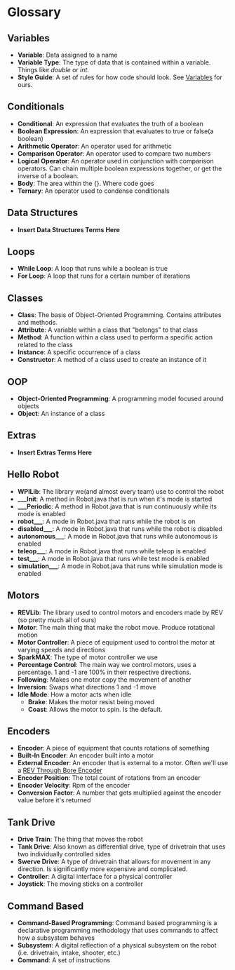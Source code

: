 # Glossary

## Variables
- **Variable**: Data assigned to a name
- **Variable Type**: The type of data that is contained within a variable. Things like *double* or *int*.
- **Style Guide**: A set of rules for how code should look. See [Variables](exersises/Variables.md) for ours.

## Conditionals
- **Conditional**: An expression that evaluates the truth of a boolean
- **Boolean Expression**: An expression that evaluates to true or false(a boolean)
- **Arithmetic Operator**: An operator used for arithmetic
- **Comparison Operator**: An operator used to compare two numbers
- **Logical Operator**: An operator used in conjunction with comparison operators. Can chain multiple boolean expressions together, or get the inverse of a boolean.
- **Body**: The area within the {}. Where code goes
- **Ternary**: An operator used to condense conditionals

## Data Structures
- **Insert Data Structures Terms Here**

## Loops
- **While Loop**: A loop that runs while a boolean is true
- **For Loop**: A loop that runs for a certain number of iterations

## Classes
- **Class**: The basis of Object-Oriented Programming. Contains attributes and methods.
- **Attribute**: A variable within a class that "belongs" to that class
- **Method**: A function within a class used to perform a specific action related to the class
- **Instance**: A specific occurrence of a class
- **Constructor**: A method of a class used to create an instance of it

## OOP
- **Object-Oriented Programming**: A programming model focused around objects
- **Object**: An instance of a class

## Extras
- **Insert Extras Terms Here**

## Hello Robot
- **WPILib**: The library we(and almost every team) use to control the robot
- **___Init**: A method in Robot.java that is run when it's mode is started
- **___Periodic**: A method in Robot.java that is run continuously while its mode is enabled
- **robot___**: A mode in Robot.java that runs while the robot is on
- **disabled___**: A mode in Robot.java that runs while the robot is disabled
- **autonomous___**: A mode in Robot.java that runs while autonomous is enabled
- **teleop___**: A mode in Robot.java that runs while teleop is enabled
- **test___**: A mode in Robot.java that runs while test mode is enabled
- **simulation___**: A mode in Robot.java that runs while simulation mode is enabled

## Motors
- **REVLib**: The library used to control motors and encoders made by REV (so pretty much all of ours)
- **Motor**: The main thing that make the robot move. Produce rotational motion
- **Motor Controller**: A piece of equipment used to control the motor at varying speeds and directions
- **SparkMAX**: The type of motor controller we use
- **Percentage Control**: The main way we control motors, uses a percentage. 1 and -1 are 100% in their respective directions.
- **Following**: Makes one motor copy the movement of another
- **Inversion**: Swaps what directions 1 and -1 move
- **Idle Mode**: How a motor acts when idle
  - **Brake**: Makes the motor resist being moved
  - **Coast**: Allows the motor to spin. Is the default.

## Encoders
- **Encoder**: A piece of equipment that counts rotations of something
- **Built-In Encoder**: An encoder built into a motor
- **External Encoder**: An encoder that is external to a motor. Often we'll use a [REV Through Bore Encoder](https://www.revrobotics.com/rev-11-1271/)
- **Encoder Position**: The total count of rotations from an encoder
- **Encoder Velocity**: Rpm of the encoder
- **Conversion Factor**: A number that gets multiplied against the encoder value before it's returned

## Tank Drive
- **Drive Train**: The thing that moves the robot
- **Tank Drive**: Also known as differential drive, type of drivetrain that uses two individually controlled sides
- **Swerve Drive**: A type of drivetrain that allows for movement in any direction. Is significantly more expensive and complicated.
- **Controller**: A digital interface for a physical controller
- **Joystick**: The moving sticks on a controller

## Command Based
- **Command-Based Programming**: Command based programming is a declarative programming methodology that uses commands to affect how a subsystem behaves
- **Subsystem**: A digital reflection of a physical subsystem on the robot (i.e. drivetrain, intake, shooter, etc.)
- **Command**: A set of instructions 